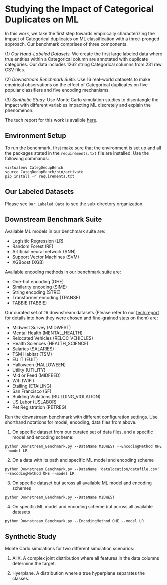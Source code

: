 <meta name="robots" content="noindex">

# Studying the Impact of Categorical Duplicates on ML

In this work, we take the first step towards empirically characterizing the impact of Categorical duplicates on ML classification with a three-pronged approach. Our benchmark comprises of three components.

(1) *Our Hand-Labeled Datasets.* We create the first large labeled data where true entities within a Categorical column are annotated with duplicate categories.  Our data includes 1262 string Categorical
columns from 231 raw CSV files.

(2) *Downstream Benchmark Suite.* Use 16 real-world datasets to make empirical observations on the effect of Categorical duplicates on five popular classifiers and five encoding mechanisms. 

(3) *Synthetic Study.* Use Monte Carlo simulation studies to disentangle the impact with different variables impacting ML discretely and explain the phenomenon.

The tech report for this work is availble [here](https://adalabucsd.github.io/papers/TR_2023_CategDedup.pdf).

## Environment Setup

To run the benchmark, first make sure that the environment is set up and all the packages stated in the `requirements.txt` file are installed. Use the following commands:

```
virtualenv CategDedupBench
source CategDedupBench/bin/activate
pip install -r requirements.txt
```

## Our Labeled Datasets

Please see `Our Labeled Data` to see the sub-directory organization.


## Downstream Benchmark Suite

Available ML models in our benchmark suite are: 
- Logisitic Regression (LR)
- Random Forest (RF)
- Artificial neural network (ANN)
- Support Vector Machines (SVM)
- XGBoost (XGB)

Available encoding methods in our benchmark suite are:
- One-hot encoding (OHE)
- Similarity encoding (SIME)
- String encoding (STRE)
- Transformer encoding (TRANSE)
- TABBIE (TABBIE)

Our curated set of 16 downstream datasets (Please refer to our [tech report](https://adalabucsd.github.io/papers/TR_2023_CategDedup.pdf) for details into how they were chosen and fine-grained stats on them) are:
- Midwest Survey (MIDWEST)
- Mental Health (MENTAL_HEALTH)
- Relocated Vehicles (RELOC_VEHICLES)
- Health Sciences (HEALTH_SCIENCE)
- Salaries (SALARIES)
- TSM Habitat (TSM)
- EU IT (EUIT)
- Halloween (HALLOWEEN)
- Utility (UTILITY)
- Mid or Feed (MIDFEED)
- Wifi (WIFI)
- Etailing (ETAILING)
- San Francisco (SF)
- Building Violations (BUILDING_VIOLATION)
- US Labor (USLABOR)
- Pet Registration (PETREG)


Run the downstream benchmark with different configuration settings. Use shorthand notations for model, encoding, data files from above.

1. On specific dataset from our curated set of data files, and a specific model and encoding scheme:
```
python Downstream_Benchmark.py --DataName MIDWEST --EncodingMethod OHE --model LR
```
2. On a data with its path and specific ML model and encoding scheme
```
python Downstream_Benchmark.py --DataName 'datalocation/datafile.csv' --EncodingMethod OHE --model LR
```
3. On specific dataset but across all available ML model and encoding schemes
```
python Downstream_Benchmark.py --DataName MIDWEST
```
4. On specific ML model and encoding scheme but across all available datasets
```
python Downstream_Benchmark.py --EncodingMethod OHE --model LR
```

## Synthetic Study

Monte Carlo simulations for two different simulation scenarios:

1. AllX. A complex joint distribution where all features in the data columns determine the target.

2. Hyerplane. A distribution where a true hyperplane separates the classes.


<!-- #### 1. Our Labeled Data 

Entities in string categorical columns annotated with duplicates, along with their raw CSV files. 

#### 2. Downstream Benchmark Suite

Downstream datasets with their raw and deduped versions and downstream model source code.

#### 3. Simulation Study

Monte Carlo simulations for AllX and Hyerplane scenario -->